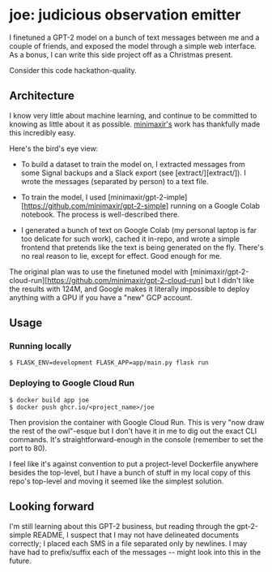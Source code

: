 # joe: judicious observation emitter

I finetuned a GPT-2 model on a bunch of text messages between me and a couple of
friends, and exposed the model through a simple web interface. As a bonus, I can
write this side project off as a Christmas present.

Consider this code hackathon-quality.

## Architecture

I know very little about machine learning, and continue to be committed to
knowing as little about it as possible.
[minimaxir's](http://github.com/minimaxir) work has thankfully made this
incredibly easy.

Here's the bird's eye view:

* To build a dataset to train the model on, I extracted messages from some
  Signal backups and a Slack export (see [extract/][extract/]). I wrote the
  messages (separated by person) to a text file.

* To train the model, I used
  [minimaxir/gpt-2-imple][https://github.com/minimaxir/gpt-2-simple] running on a
  Google Colab notebook. The process is well-described there.

* I generated a bunch of text on Google Colab (my personal laptop is far too
  delicate for such work), cached it in-repo, and wrote a simple frontend that
  pretends like the text is being generated on the fly. There's no real reason
  to lie, except for effect. Good enough for me.

The original plan was to use the finetuned model with
[minimaxir/gpt-2-cloud-run][https://github.com/minimaxir/gpt-2-cloud-run] but I
didn't like the results with 124M, and Google makes it literally impossible to
deploy anything with a GPU if you have a "new" GCP account.


## Usage

### Running locally

    $ FLASK_ENV=development FLASK_APP=app/main.py flask run

### Deploying to Google Cloud Run

    $ docker build app joe
    $ docker push ghcr.io/<project_name>/joe

Then provision the container with Google Cloud Run. This is very "now draw the
rest of the owl"-esque but I don't have it in me to dig out the exact CLI
commands. It's straightforward-enough in the console (remember to set the port
to 80).

I feel like it's against convention to put a project-level Dockerfile anywhere
besides the top-level, but I have a bunch of stuff in my local copy of this
repo's top-level and moving it seemed like the simplest solution.

## Looking forward

I'm still learning about this GPT-2 business, but reading through the
gpt-2-simple README, I suspect that I may not have delineated documents
correctly; I placed each SMS in a file separated only by newlines. I may have
had to prefix/suffix each of the messages -- might look into this in the future.

